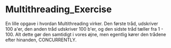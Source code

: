 # Multithreading_Exercise
En lille opgave i hvordan Multithreading virker. Den første tråd, udskriver 100 a'er, den anden tråd udskriver 100 b'er, og den sidste tråd tæller fra 1 - 100. Alt dette gør den samtidigt i vores øjne, men egentlig kører den trådene efter hinanden, CONCURRENTLY.
